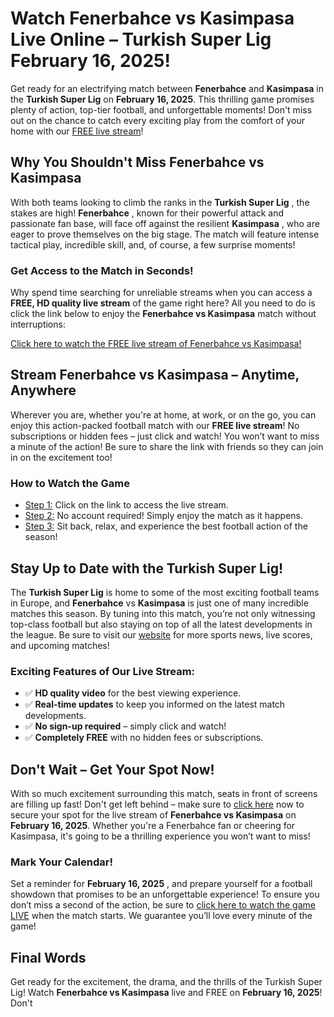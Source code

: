 # Watch Fenerbahce vs Kasimpasa Live Online – Turkish Super Lig February 16, 2025!

Get ready for an electrifying match between **Fenerbahce** and **Kasimpasa** in the **Turkish Super Lig** on **February 16, 2025**. This thrilling game promises plenty of action, top-tier football, and unforgettable moments! Don't miss out on the chance to catch every exciting play from the comfort of your home with our [FREE live stream](https://tinyurl.com/livestreamfreeo?st=Fenerbahce+vs+Kasimpasa&si=ghc)!

## Why You Shouldn't Miss Fenerbahce vs Kasimpasa

With both teams looking to climb the ranks in the **Turkish Super Lig** , the stakes are high! **Fenerbahce** , known for their powerful attack and passionate fan base, will face off against the resilient **Kasimpasa** , who are eager to prove themselves on the big stage. The match will feature intense tactical play, incredible skill, and, of course, a few surprise moments!

### Get Access to the Match in Seconds!

Why spend time searching for unreliable streams when you can access a **FREE, HD quality live stream** of the game right here? All you need to do is click the link below to enjoy the **Fenerbahce vs Kasimpasa** match without interruptions:

[Click here to watch the FREE live stream of Fenerbahce vs Kasimpasa!](https://tinyurl.com/livestreamfreeo?st=Fenerbahce+vs+Kasimpasa&si=ghc)

## Stream Fenerbahce vs Kasimpasa – Anytime, Anywhere

Wherever you are, whether you're at home, at work, or on the go, you can enjoy this action-packed football match with our **FREE live stream**! No subscriptions or hidden fees – just click and watch! You won’t want to miss a minute of the action! Be sure to share the link with friends so they can join in on the excitement too!

### How to Watch the Game

- [Step 1:](https://tinyurl.com/livestreamfreeo?st=Fenerbahce+vs+Kasimpasa&si=ghc) Click on the link to access the live stream.
- [Step 2:](https://tinyurl.com/livestreamfreeo?st=Fenerbahce+vs+Kasimpasa&si=ghc) No account required! Simply enjoy the match as it happens.
- [Step 3:](https://tinyurl.com/livestreamfreeo?st=Fenerbahce+vs+Kasimpasa&si=ghc) Sit back, relax, and experience the best football action of the season!

## Stay Up to Date with the Turkish Super Lig!

The **Turkish Super Lig** is home to some of the most exciting football teams in Europe, and **Fenerbahce** vs **Kasimpasa** is just one of many incredible matches this season. By tuning into this match, you’re not only witnessing top-class football but also staying on top of all the latest developments in the league. Be sure to visit our [website](https://tinyurl.com/livestreamfreeo?st=Fenerbahce+vs+Kasimpasa&si=ghc) for more sports news, live scores, and upcoming matches!

### Exciting Features of Our Live Stream:

- ✅ **HD quality video** for the best viewing experience.
- ✅ **Real-time updates** to keep you informed on the latest match developments.
- ✅ **No sign-up required** – simply click and watch!
- ✅ **Completely FREE** with no hidden fees or subscriptions.

## Don't Wait – Get Your Spot Now!

With so much excitement surrounding this match, seats in front of screens are filling up fast! Don't get left behind – make sure to [click here](https://tinyurl.com/livestreamfreeo?st=Fenerbahce+vs+Kasimpasa&si=ghc) now to secure your spot for the live stream of **Fenerbahce vs Kasimpasa** on **February 16, 2025**. Whether you're a Fenerbahce fan or cheering for Kasimpasa, it's going to be a thrilling experience you won’t want to miss!

### Mark Your Calendar!

Set a reminder for **February 16, 2025** , and prepare yourself for a football showdown that promises to be an unforgettable experience! To ensure you don’t miss a second of the action, be sure to [click here to watch the game LIVE](https://tinyurl.com/livestreamfreeo?st=Fenerbahce+vs+Kasimpasa&si=ghc) when the match starts. We guarantee you’ll love every minute of the game!

## Final Words

Get ready for the excitement, the drama, and the thrills of the Turkish Super Lig! Watch **Fenerbahce vs Kasimpasa** live and FREE on **February 16, 2025**! Don't
